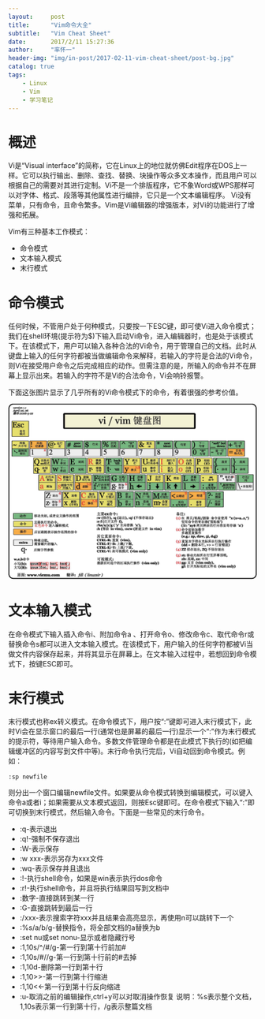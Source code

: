 ```yaml
---
layout:     post
title:      "Vim命令大全"
subtitle:   "Vim Cheat Sheet"
date:       2017/2/11 15:27:36 
author:     "率怀一"
header-img: "img/in-post/2017-02-11-vim-cheat-sheet/post-bg.jpg"
catalog: true
tags:
    - Linux
    - Vim
    - 学习笔记
---
```


# 概述 #

Vi是“Visual interface”的简称，它在Linux上的地位就仿佛Edit程序在DOS上一样。它可以执行输出、删除、查找、替换、块操作等众多文本操作，而且用户可以根据自己的需要对其进行定制。Vi不是一个排版程序，它不象Word或WPS那样可以对字体、格式、段落等其他属性进行编排，它只是一个文本编辑程序。 Vi没有菜单，只有命令，且命令繁多。Vim是Vi编辑器的增强版本，对Vi的功能进行了增强和拓展。

Vim有三种基本工作模式：

- 命令模式
- 文本输入模式
- 末行模式

# 命令模式 #

任何时候，不管用户处于何种模式，只要按一下ESC键，即可使Vi进入命令模式；我们在shell环境(提示符为$)下输入启动Vi命令，进入编辑器时，也是处于该模式下。在该模式下，用户可以输入各种合法的Vi命令，用于管理自己的文档。此时从键盘上输入的任何字符都被当做编辑命令来解释，若输入的字符是合法的Vi命令，则Vi在接受用户命令之后完成相应的动作。但需注意的是，所输入的命令并不在屏幕上显示出来。若输入的字符不是Vi的合法命令，Vi会响铃报警。

下面这张图片显示了几乎所有的Vi命令模式下的命令，有着很强的参考价值。

![](\img\in-post\2017-02-11-vim-cheat-sheet\19105004_eXTo.jpg)

# 文本输入模式 #

在命令模式下输入插入命令i、附加命令a 、打开命令o、修改命令c、取代命令r或替换命令s都可以进入文本输入模式。在该模式下，用户输入的任何字符都被Vi当做文件内容保存起来，并将其显示在屏幕上。在文本输入过程中，若想回到命令模式下，按键ESC即可。

# 末行模式 #

末行模式也称ex转义模式。在命令模式下，用户按“:”键即可进入末行模式下，此时Vi会在显示窗口的最后一行(通常也是屏幕的最后一行)显示一个“:”作为末行模式的提示符，等待用户输入命令。多数文件管理命令都是在此模式下执行的(如把编辑缓冲区的内容写到文件中等)。末行命令执行完后，Vi自动回到命令模式。例如：

```vi
:sp newfile
```

则分出一个窗口编辑newfile文件。如果要从命令模式转换到编辑模式，可以键入命令a或者i；如果需要从文本模式返回，则按Esc键即可。在命令模式下输入“:”即可切换到末行模式，然后输入命令。下面是一些常见的末行命令。

- :q-表示退出
- :q!-强制不保存退出
- :W-表示保存
- :w xxx-表示另存为xxx文件
- :wq-表示保存并且退出
- :!-执行shell命令，如果是win表示执行dos命令
- :r!-执行shell命令，并且将执行结果回写到文档中
- :数字-直接跳转到某一行
- :G-直接跳转到最后一行
- :/xxx-表示搜索字符xxx并且结果会高亮显示，再使用n可以跳转下一个
- :%s/a/b/g-替换指令，将全部文档的a替换为b
- :set nu或set nonu-显示或者隐藏行号
- :1,10s/^/#/g-第一行到第十行前加#
- :1,10s/#//g-第一行到第十行前的#去掉
- :1,10d-删除第一行到第十行
- :1,10>>-第一行到第十行缩进
- :1,10<<-第一行到第十行反向缩进
- :u-取消之前的编辑操作,ctrl+y可以对取消操作恢复 说明：%s表示整个文档，1,10s表示第一行到第十行，/g表示整篇文档